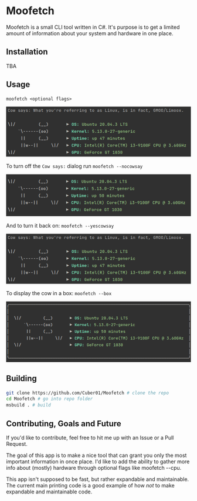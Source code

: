 # Moofetch

Moofetch is a small CLI tool written in C#.
It's purpose is to get a limited amount of information about your system and hardware in one place.

## Installation

TBA

## Usage

```
moofetch <optional flags>
```

![](/readme_img/cow_say.png)

To turn off the `Cow says:` dialog run ``moofetch --nocowsay``

![](/readme_img/cow.png)

And to turn it back on: ``moofetch --yescowsay``

![](/readme_img/cow_say.png)

To display the cow in a box: ``moofetch --box``

![](/readme_img/cow_box.png)

## Building

```sh
git clone https://github.com/Cuber01/Moofetch # clone the repo
cd Moofetch # go into repo folder
msbuild . # build
```

## Contributing, Goals and Future

If you'd like to contribute, feel free to hit me up with an Issue or a Pull Request.

The goal of this app is to make a nice tool that can grant you only the most important information in once place.
I'd like to add the ability to gather more info about (mostly) hardware through optional flags like moofetch --cpu.

This app isn't supposed to be fast, but rather expandable and maintainable. The current main printing code is a good example of how *not* to make expandable and maintainable code.

##